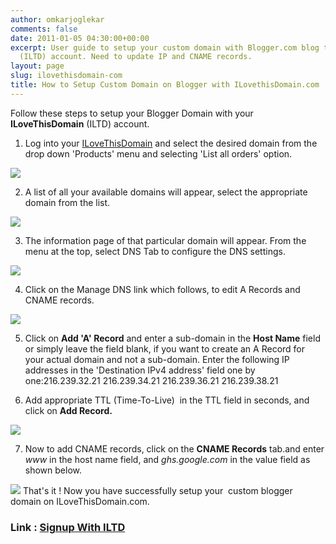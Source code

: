 ```yaml
---
author: omkarjoglekar
comments: false
date: 2011-01-05 04:30:00+00:00
excerpt: User guide to setup your custom domain with Blogger.com blog through ILoveThisDomain
  (ILTD) account. Need to update IP and CNAME records.
layout: page
slug: ilovethisdomain-com
title: How to Setup Custom Domain on Blogger with ILovethisDomain.com
---
```


Follow these steps to setup your Blogger Domain with your **ILoveThisDomain** (ILTD) account.



	
  1. Log into your [ILoveThisDomain](http://rt.cx/iltd) and select the desired domain from the drop down 'Products' menu and selecting 'List all orders' option.

[![](https://rtcamp.com/wp-content/uploads/2010/12/B2W-ILTD-1.jpg)](https://rtcamp.com/wp-content/uploads/2010/12/B2W-ILTD-1.jpg)
	
  2. A list of all your available domains will appear, select the appropriate domain from the list.

[![](https://rtcamp.com/wp-content/uploads/2011/01/b2w-iltd2.png)](https://rtcamp.com/wp-content/uploads/2011/01/b2w-iltd2.png)
	
  3. The information page of that particular domain will appear. From the menu at the top, select DNS Tab to configure the DNS settings.

[![](https://rtcamp.com/wp-content/uploads/2011/01/B2W-ILTD-3.jpg)](https://rtcamp.com/wp-content/uploads/2011/01/B2W-ILTD-3.jpg)
	
  4. Click on the Manage DNS link which follows, to edit A Records and CNAME records.

[![](https://rtcamp.com/wp-content/uploads/2011/01/B2W-iltd-4-600x245.jpg)](https://rtcamp.com/wp-content/uploads/2011/01/B2W-iltd-4.jpg)
	
  5. Click on **Add 'A' Record** and enter a sub-domain in the **Host Name** field or simply leave the field blank, if you want to create an A Record for your actual domain and not a sub-domain. Enter the following IP addresses in the 'Destination IPv4 address' field one by one:216.239.32.21
216.239.34.21
216.239.36.21
216.239.38.21

	
  6. Add appropriate TTL (Time-To-Live)  in the TTL field in seconds, and click on **Add Record.**

[![](https://rtcamp.com/wp-content/uploads/2011/01/b2w-iltd-10-600x278.jpg)](https://rtcamp.com/wp-content/uploads/2011/01/b2w-iltd-10.jpg)
	
  7. Now to add CNAME records, click on the **CNAME Records** tab.and enter _www_ in the host name field, and _ghs.google.com_ in the value field as shown below.

[![](https://rtcamp.com/wp-content/uploads/2011/01/b2w-iltd-9-600x373.jpg)](https://rtcamp.com/wp-content/uploads/2011/01/b2w-iltd-9.jpg)
That's it ! Now you have successfully setup your  custom blogger domain on ILoveThisDomain.com.


### Link : [Signup With ILTD](http://rt.cx/iltd)
